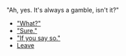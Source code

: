 "Ah, yes. It's always a gamble, isn't it?"

- ["What?"](fit.md)
- ["Sure."](fit-go-on.md)
- ["If you say so."](fit.md)
- [Leave](leave.md)
